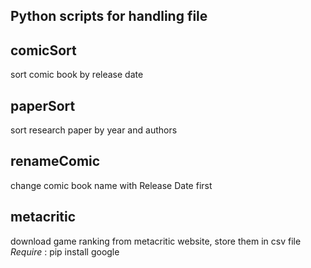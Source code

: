 ## Python scripts for handling file

<h2>comicSort</h2> 
<p>sort comic book by release date</p>

<h2>paperSort</h2>
<p>sort research paper by year and authors</p>

<h2>renameComic</h2>
<p>change comic book name with Release Date first<p>

<h2>metacritic</h2>
<p>
download game ranking from metacritic website, store them in csv file<br/>
<em>Require</em> : pip install google
</p>
	
